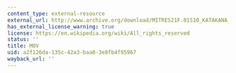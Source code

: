 ```yaml
---
content_type: external-resource
external_url: http://www.archive.org/download/MITRES21F.01S10_KATAKANA_EXERCISES/word5.mov
has_external_license_warning: true
license: https://en.wikipedia.org/wiki/All_rights_reserved
status: ''
title: MOV
uid: a2f126da-135c-42a3-baa0-3e8fb4f95967
wayback_url: ''
---
```

